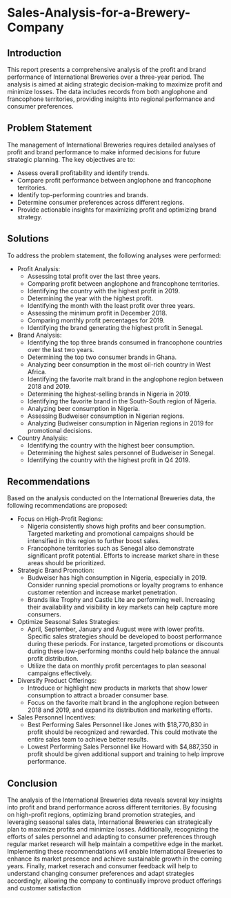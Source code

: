 # Sales-Analysis-for-a-Brewery-Company

## Introduction
This report presents a comprehensive analysis of the profit and brand performance of International Breweries over a three-year period. The analysis is aimed at aiding strategic decision-making to maximize profit and minimize losses. The data includes records from both anglophone and francophone territories, providing insights into regional performance and consumer preferences.
## Problem Statement
The management of International Breweries requires detailed analyses of profit and brand performance to make informed decisions for future strategic planning. The key objectives are to:
  * Assess overall profitability and identify trends.
  * Compare profit performance between anglophone and francophone territories.
  * Identify top-performing countries and brands.
  * Determine consumer preferences across different regions.
  * Provide actionable insights for maximizing profit and optimizing brand strategy.
## Solutions
To address the problem statement, the following analyses were performed:
- Profit Analysis:
  * Assessing total profit over the last three years.
  * Comparing profit between anglophone and francophone territories.
  * Identifying the country with the highest profit in 2019.
  * Determining the year with the highest profit.
  * Identifying the month with the least profit over three years.
  * Assessing the minimum profit in December 2018.
  * Comparing monthly profit percentages for 2019.
  * Identifying the brand generating the highest profit in Senegal.
- Brand Analysis:
  * Identifying the top three brands consumed in francophone countries over the last two years.
  * Determining the top two consumer brands in Ghana.
  * Analyzing beer consumption in the most oil-rich country in West Africa.
  * Identifying the favorite malt brand in the anglophone region between 2018 and 2019.
  * Determining the highest-selling brands in Nigeria in 2019.
  * Identifying the favorite brand in the South-South region of Nigeria.
  * Analyzing beer consumption in Nigeria.
  * Assessing Budweiser consumption in Nigerian regions.
  * Analyzing Budweiser consumption in Nigerian regions in 2019 for promotional decisions.
- Country Analysis:
  * Identifying the country with the highest beer consumption.
  * Determining the highest sales personnel of Budweiser in Senegal.
  * Identifying the country with the highest profit in Q4 2019.
## Recommendations
Based on the analysis conducted on the International Breweries data, the following recommendations are proposed:
- Focus on High-Profit Regions:
  * Nigeria consistently shows high profits and beer consumption. Targeted marketing and promotional campaigns should be intensified in this region to further boost sales.
  * Francophone territories such as Senegal also demonstrate significant profit potential. Efforts to increase market share in these areas should be prioritized.
- Strategic Brand Promotion:
  * Budweiser has high consumption in Nigeria, especially in 2019. Consider running special promotions or loyalty programs to enhance customer retention and increase market penetration.
  * Brands like Trophy and Castle Lite are performing well. Increasing their availability and visibility in key markets can help capture more consumers.
- Optimize Seasonal Sales Strategies:
  * April, September, January and August were with lower profits. Specific sales strategies should be developed to boost performance during these periods. For instance, targeted promotions or discounts during these low-performing months could help balance the annual profit distribution.
  * Utilize the data on monthly profit percentages to plan seasonal campaigns effectively.
- Diversify Product Offerings:
  * Introduce or highlight new products in markets that show lower consumption to attract a broader consumer base.
  * Focus on the favorite malt brand in the anglophone region between 2018 and 2019, and expand its distribution and marketing efforts.
- Sales Personnel Incentives:
  * Best Performing Sales Personnel like Jones with $18,770,830 in profit should be recognized and rewarded. This could motivate the entire sales team to achieve better results.
  * Lowest Performing Sales Personnel like Howard with $4,887,350 in profit should be given additional support and training to help improve performance.
  
## Conclusion
The analysis of the International Breweries data reveals several key insights into profit and brand performance across different territories. By focusing on high-profit regions, optimizing brand promotion strategies, and leveraging seasonal sales data, International Breweries can strategically plan to maximize profits and minimize losses.
Additionally, recognizing the efforts of sales personnel and adapting to consumer preferences through regular market research will help maintain a competitive edge in the market. Implementing these recommendations will enable International Breweries to enhance its market presence and achieve sustainable growth in the coming years.
Finally, market reserach and consumer feedback will help to understand changing consumer preferences and adapt strategies accordingly, allowing the company to continually improve product offerings and customer satisfaction

